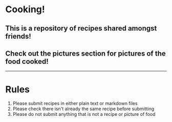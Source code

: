 # Cooking!

## This is a repository of recipes shared amongst friends!

## Check out the pictures section for pictures of the food cooked!

---

# Rules

1. Please submit recipes in either plain text or markdown files
2. Please check there isn't already the same recipe before submitting
3. Please do not submit anything that is not a recipe or picture of food

[](https://s-media-cache-ak0.pinimg.com/originals/ff/0d/23/ff0d236f3249aedbff664362b24bfbc1.gif)
